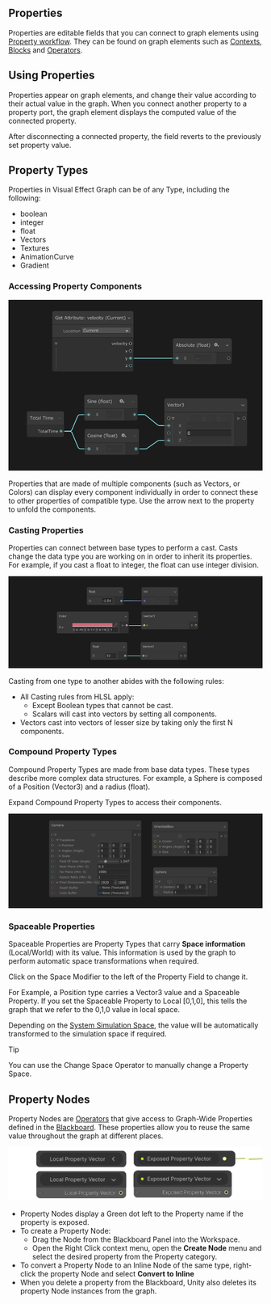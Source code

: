 ## Properties

Properties are editable fields that you can connect to graph elements using [Property workflow](GraphLogicAndPhilosophy.md). They can be found on graph elements such as  [Contexts](Contexts.md),  [Blocks](Blocks.md) and [Operators](Operators.md).

## Using Properties

Properties appear on graph elements, and change their value according to their actual value in the graph. When you connect another property to a property port, the graph element displays the computed value of the connected property.

After disconnecting a connected property, the field reverts to the previously set property value.

## Property Types

Properties in Visual Effect Graph can be of any Type, including the following:

* boolean
* integer
* float
* Vectors
* Textures
* AnimationCurve
* Gradient

### Accessing Property Components

![](Images/PropertyComponents.png)

Properties that are made of multiple components (such as Vectors, or Colors) can display every component individually in order to connect these to other properties of compatible type. Use the arrow next to the property to unfold the components.

### Casting Properties

Properties can connect between base types to perform a cast. Casts change the data type you are working on in order to inherit its properties. For example, if you cast a float to integer, the float can use integer division.

![](Images/PropertyCast.png)

Casting from one type to another abides with the following rules:

* All Casting rules from HLSL apply:
  * Except Boolean types that cannot be cast.
  * Scalars will cast into vectors by setting all components.
* Vectors cast into vectors of lesser size by taking only the first N components.

### Compound Property Types

Compound Property Types are made from base data types. These types describe more complex data structures. For example, a Sphere is composed of a Position (Vector3) and a radius (float).

Expand Compound Property Types to access their components.

![](Images/PropertyCompound.png)



### Spaceable Properties

Spaceable Properties are Property Types that carry **Space information** (Local/World) with its value. This information is used by the graph to perform automatic space transformations when required.

Click on the Space Modifier to the left of the Property Field to change it.

For Example, a Position type carries a Vector3 value and a Spaceable Property. If you set the Spaceable Property to Local [0,1,0], this tells the graph that we refer to the 0,1,0 value in local space.

Depending on the [System Simulation Space](Systems.md#system-spaces), the value will be automatically transformed to the simulation space if required.

> [!TIP]
> You can use the Change Space Operator to manually change a Property Space.

## Property Nodes

Property Nodes are [Operators](Operators.md) that give access to Graph-Wide Properties defined in the [Blackboard](Blackboard.md). These properties allow you to reuse the same value throughout the graph at different places.

![](Images/PropertyNode.png)

* Property Nodes display a Green dot left to the Property name if the property is exposed.
* To create a Property Node:
  * Drag the Node from the Blackboard Panel into the Workspace.
  * Open the Right Click context menu, open the **Create Node** menu and select the desired property from the Property category.
* To convert a Property Node to an Inline Node of the same type, right-click the property Node and select **Convert to Inline**
* When you delete a property from the Blackboard, Unity also deletes its property Node instances from the graph.
